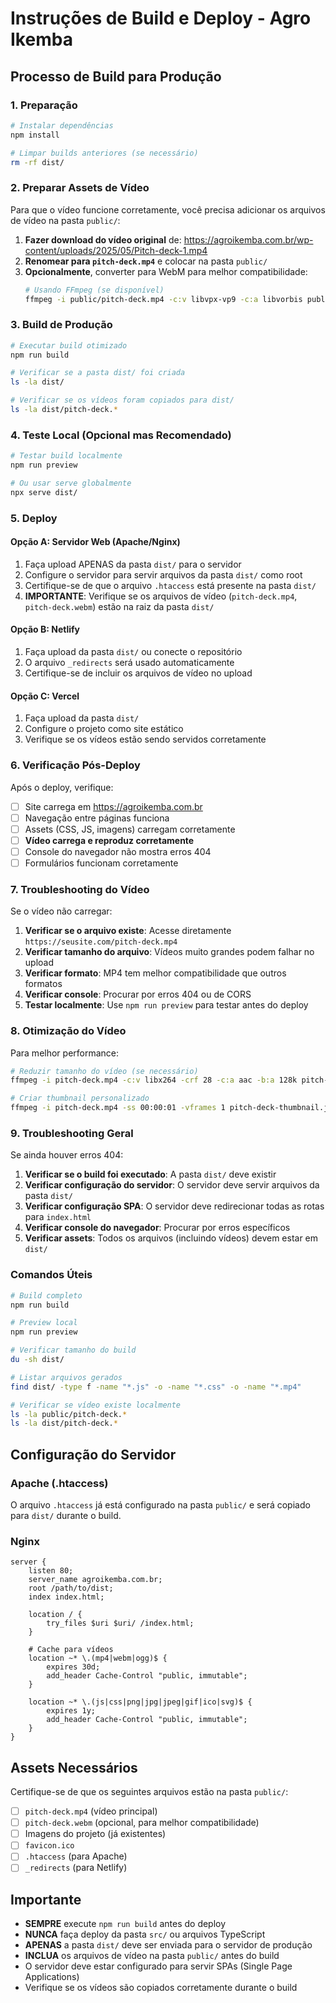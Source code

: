 
# Instruções de Build e Deploy - Agro Ikemba

## Processo de Build para Produção

### 1. Preparação
```bash
# Instalar dependências
npm install

# Limpar builds anteriores (se necessário)
rm -rf dist/
```

### 2. Preparar Assets de Vídeo
Para que o vídeo funcione corretamente, você precisa adicionar os arquivos de vídeo na pasta `public/`:

1. **Fazer download do vídeo original** de: https://agroikemba.com.br/wp-content/uploads/2025/05/Pitch-deck-1.mp4
2. **Renomear para `pitch-deck.mp4`** e colocar na pasta `public/`
3. **Opcionalmente**, converter para WebM para melhor compatibilidade:
   ```bash
   # Usando FFmpeg (se disponível)
   ffmpeg -i public/pitch-deck.mp4 -c:v libvpx-vp9 -c:a libvorbis public/pitch-deck.webm
   ```

### 3. Build de Produção
```bash
# Executar build otimizado
npm run build

# Verificar se a pasta dist/ foi criada
ls -la dist/

# Verificar se os vídeos foram copiados para dist/
ls -la dist/pitch-deck.*
```

### 4. Teste Local (Opcional mas Recomendado)
```bash
# Testar build localmente
npm run preview

# Ou usar serve globalmente
npx serve dist/
```

### 5. Deploy

#### Opção A: Servidor Web (Apache/Nginx)
1. Faça upload APENAS da pasta `dist/` para o servidor
2. Configure o servidor para servir arquivos da pasta `dist/` como root
3. Certifique-se de que o arquivo `.htaccess` está presente na pasta `dist/`
4. **IMPORTANTE**: Verifique se os arquivos de vídeo (`pitch-deck.mp4`, `pitch-deck.webm`) estão na raiz da pasta `dist/`

#### Opção B: Netlify
1. Faça upload da pasta `dist/` ou conecte o repositório
2. O arquivo `_redirects` será usado automaticamente
3. Certifique-se de incluir os arquivos de vídeo no upload

#### Opção C: Vercel
1. Faça upload da pasta `dist/`
2. Configure o projeto como site estático
3. Verifique se os vídeos estão sendo servidos corretamente

### 6. Verificação Pós-Deploy

Após o deploy, verifique:

- [ ] Site carrega em https://agroikemba.com.br
- [ ] Navegação entre páginas funciona
- [ ] Assets (CSS, JS, imagens) carregam corretamente
- [ ] **Vídeo carrega e reproduz corretamente**
- [ ] Console do navegador não mostra erros 404
- [ ] Formulários funcionam corretamente

### 7. Troubleshooting do Vídeo

Se o vídeo não carregar:

1. **Verificar se o arquivo existe**: Acesse diretamente `https://seusite.com/pitch-deck.mp4`
2. **Verificar tamanho do arquivo**: Vídeos muito grandes podem falhar no upload
3. **Verificar formato**: MP4 tem melhor compatibilidade que outros formatos
4. **Verificar console**: Procurar por erros 404 ou de CORS
5. **Testar localmente**: Use `npm run preview` para testar antes do deploy

### 8. Otimização do Vídeo

Para melhor performance:

```bash
# Reduzir tamanho do vídeo (se necessário)
ffmpeg -i pitch-deck.mp4 -c:v libx264 -crf 28 -c:a aac -b:a 128k pitch-deck-optimized.mp4

# Criar thumbnail personalizado
ffmpeg -i pitch-deck.mp4 -ss 00:00:01 -vframes 1 pitch-deck-thumbnail.jpg
```

### 9. Troubleshooting Geral

Se ainda houver erros 404:

1. **Verificar se o build foi executado**: A pasta `dist/` deve existir
2. **Verificar configuração do servidor**: O servidor deve servir arquivos da pasta `dist/`
3. **Verificar configuração SPA**: O servidor deve redirecionar todas as rotas para `index.html`
4. **Verificar console do navegador**: Procurar por erros específicos
5. **Verificar assets**: Todos os arquivos (incluindo vídeos) devem estar em `dist/`

### Comandos Úteis

```bash
# Build completo
npm run build

# Preview local
npm run preview

# Verificar tamanho do build
du -sh dist/

# Listar arquivos gerados
find dist/ -type f -name "*.js" -o -name "*.css" -o -name "*.mp4"

# Verificar se vídeo existe localmente
ls -la public/pitch-deck.*
ls -la dist/pitch-deck.*
```

## Configuração do Servidor

### Apache (.htaccess)
O arquivo `.htaccess` já está configurado na pasta `public/` e será copiado para `dist/` durante o build.

### Nginx
```nginx
server {
    listen 80;
    server_name agroikemba.com.br;
    root /path/to/dist;
    index index.html;

    location / {
        try_files $uri $uri/ /index.html;
    }

    # Cache para vídeos
    location ~* \.(mp4|webm|ogg)$ {
        expires 30d;
        add_header Cache-Control "public, immutable";
    }

    location ~* \.(js|css|png|jpg|jpeg|gif|ico|svg)$ {
        expires 1y;
        add_header Cache-Control "public, immutable";
    }
}
```

## Assets Necessários

Certifique-se de que os seguintes arquivos estão na pasta `public/`:

- [ ] `pitch-deck.mp4` (vídeo principal)
- [ ] `pitch-deck.webm` (opcional, para melhor compatibilidade)
- [ ] Imagens do projeto (já existentes)
- [ ] `favicon.ico`
- [ ] `.htaccess` (para Apache)
- [ ] `_redirects` (para Netlify)

## Importante

- **SEMPRE** execute `npm run build` antes do deploy
- **NUNCA** faça deploy da pasta `src/` ou arquivos TypeScript
- **APENAS** a pasta `dist/` deve ser enviada para o servidor de produção
- **INCLUA** os arquivos de vídeo na pasta `public/` antes do build
- O servidor deve estar configurado para servir SPAs (Single Page Applications)
- Verifique se os vídeos são copiados corretamente durante o build
